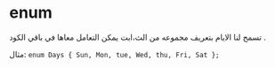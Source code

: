 # enum
تسمح لنا الايام بتعريف مجموعه من الث،ابت يمكن التعامل معاها في باقي الكود .

مثال:
`
enum Days { Sun, Mon, tue, Wed, thu, Fri, Sat };
`
